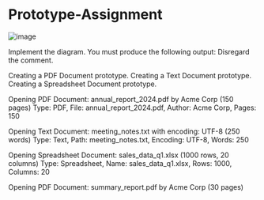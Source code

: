 # Prototype-Assignment
![image](https://github.com/user-attachments/assets/946a3adc-35a5-48ce-91a5-2148a8a0266d)

Implement the diagram.  You must produce the following output:  Disregard the comment.

 Creating a PDF Document prototype. 
Creating a Text Document prototype.
Creating a Spreadsheet Document prototype. 

Opening PDF Document: annual_report_2024.pdf by Acme Corp (150 pages)
Type: PDF, File: annual_report_2024.pdf, Author: Acme Corp, Pages: 150

Opening Text Document: meeting_notes.txt with encoding: UTF-8 (250 words)
Type: Text, Path: meeting_notes.txt, Encoding: UTF-8, Words: 250

Opening Spreadsheet Document: sales_data_q1.xlsx (1000 rows, 20 columns)
Type: Spreadsheet, Name: sales_data_q1.xlsx, Rows: 1000, Columns: 20

Opening PDF Document: summary_report.pdf by Acme Corp (30 pages)

